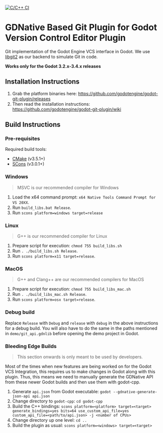 [![C/C++ CI](https://github.com/godotengine/godot-git-plugin/actions/workflows/build.yml/badge.svg)](https://github.com/godotengine/godot-git-plugin/actions/workflows/build.yml)

# GDNative Based Git Plugin for Godot Version Control Editor Plugin

Git implementation of the Godot Engine VCS interface in Godot. We use [libgit2](https://libgit2.org) as our backend to simulate Git in code.

**Works only for the Godot 3.2.x-3.4.x releases**

## Installation Instructions

 1. Grab the platform binaries here: <https://github.com/godotengine/godot-git-plugin/releases>
 2. Then read the installation instructions: https://github.com/godotengine/godot-git-plugin/wiki

## Build Instructions

### Pre-requisites

Required build tools:

* [CMake](https://cmake.org/download/) (v3.5.1+)
* [SCons](https://scons.org/pages/download.html) (v3.0.1+)

### Windows

> MSVC is our recommended compiler for Windows

1. Load the x64 command prompt: `x64 Native Tools Command Prompt for VS 20XX`.
2. Run ```build_libs.bat Release```.
3. Run ```scons platform=windows target=release```

### Linux

> G++ is our recommended compiler for Linux

1. Prepare script for execution: ```chmod 755 build_libs.sh```
2. Run ```. ./build_libs.sh Release```.
3. Run ```scons platform=x11 target=release```.

### MacOS

> G++ and Clang++ are our recommended compilers for MacOS

1. Prepare script for execution: ```chmod 755 build_libs_mac.sh```
2. Run ```. ./build_libs_mac.sh Release```.
3. Run ```scons platform=osx target=release```.

### Debug build

Replace `Release` with `Debug` and `release` with `debug` in the above instructions for a debug build. You will also have to do the same in the paths mentioned in `demo/git_api.gdnlib` before opening the demo project in Godot.

### Bleeding Edge Builds

> This section onwards is only meant to be used by developers.

Most of the times when new features are being worked on for the Godot VCS Integration, this requires us to make changes in Godot along with this plugin. Thus, this means we need to manually generate the GDNative API from these newer Godot builds and then use them with godot-cpp.

1. Generate `api.json` from Godot executable: `godot --gdnative-generate-json-api api.json`
2. Change directory to `godot-cpp`: `cd godot-cpp`
3. Build the C++ bindings: `scons platform=<platform> target=<target> generate_bindings=yes bits=64 use_custom_api_file=yes custom_api_file=<path/to/api.json> -j <number of CPUs>`
4. Change directory up one level: `cd ..`
5. Build the plugin as usual: `scons platform=<windows> target=<target>`
